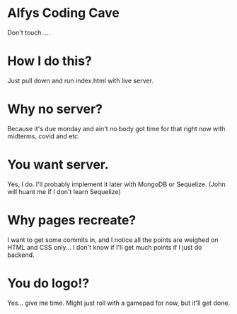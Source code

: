 # Alfys Coding Cave
Don't touch..... 


# How I do this?

Just pull down and run index.html with live server.

# Why no server?

Because it's due monday and ain't no body got time for that right now with midterms, covid and etc.

# You want server.

Yes, I do. I'll probably implement it later with MongoDB or Sequelize. (John will huant me if I don't learn Sequelize)

# Why pages recreate?

I want to get some commits in, and I notice all the points are weighed on HTML and CSS only... I don't know if I'll get much points if I just do backend.

# You do logo!?

Yes... give me time. Might just roll with a gamepad for now, but it'll get done. 
